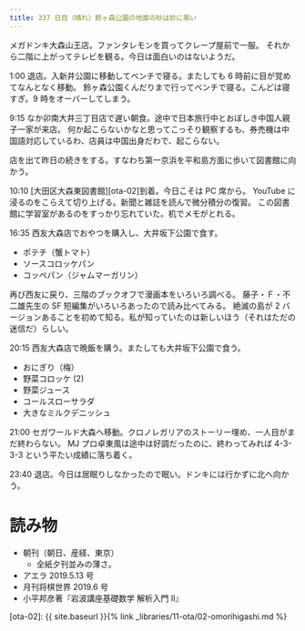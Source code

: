 ```yaml
---
title: 337 日目（晴れ）鈴ヶ森公園の地面の砂は妙に黒い
---
```


メガドンキ大森山王店。ファンタレモンを買ってクレープ屋前で一服。
それから二階に上がってテレビを観る。今日は面白いのはないようだ。

1:00 退店。入新井公園に移動してベンチで寝る。またしても 6 時前に目が覚めてなんとなく移動。
鈴ヶ森公園くんだりまで行ってベンチで寝る。こんどは寝すぎ。9 時をオーバーしてしまう。

9:15 なか卯南大井三丁目店で遅い朝食。途中で日本旅行中とおぼしき中国人親子一家が来店。
何か起こらないかなと思ってこっそり観察するも、券売機は中国語対応しているわ、店員は中国出身だわで、起こらない。

店を出て昨日の続きをする。すなわち第一京浜を平和島方面に歩いて図書館に向かう。

10:10 [大田区大森東図書館][ota-02]到着。今日こそは PC 席から。
YouTube に浸るのをこらえて切り上げる。新聞と雑誌を読んで微分積分の復習。
この図書館に学習室があるのをすっかり忘れていた。机でメモがとれる。

16:35 西友大森店でおやつを購入し、大井坂下公園で食す。
* ポテチ（蟹トマト）
* ソースコロッケパン
* コッペパン（ジャムマーガリン）

再び西友に戻り、三階のブックオフで漫画本をいろいろ調べる。
藤子・Ｆ・不二雄先生の SF 短編集がいろいろあったので読み比べてみる。
絶滅の島が 2 バージョンあることを初めて知る。私が知っていたのは新しいほう（それはただの迷信だ）らしい。

20:15 西友大森店で晩飯を購う。またしても大井坂下公園で食う。
* おにぎり（梅）
* 野菜コロッケ (2)
* 野菜ジュース
* コールスローサラダ
* 大きなミルクデニッシュ

21:00 セガワールド大森へ移動。クロノレガリアのストーリー埋め、一人目がまだ終わらない。
MJ プロ卓東風は途中は好調だったのに、終わってみれば 4-3-3-3 という平たい成績に落ち着く。

23:40 退店。今日は居眠りしなかったので眠い。ドンキには行かずに北へ向かう。

# 読み物

* 朝刊（朝日、産経、東京）
  * 全紙夕刊並みの薄さ。
* アエラ 2019.5.13 号
* 月刊将棋世界 2019.6 号
* 小平邦彦著『岩波講座基礎数学 解析入門 II』

[ota-02]: {{ site.baseurl }}{% link _libraries/11-ota/02-omorihigashi.md %}

